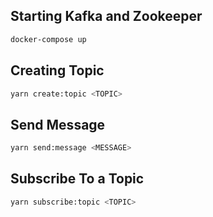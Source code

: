 ## Starting Kafka and Zookeeper

```bash
docker-compose up
```

## Creating Topic

```bash
yarn create:topic <TOPIC>
```

## Send Message

```bash
yarn send:message <MESSAGE>
```

## Subscribe To a Topic

```bash
yarn subscribe:topic <TOPIC>
```
